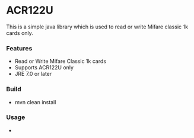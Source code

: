 # ACR122U

This is a simple java library which is used to read or write Mifare classic 1k cards only.

### Features
 * Read or Write Mifare Classic 1k cards
 * Supports ACR122U only
 * JRE 7.0 or later
 
### Build
 * mvn clean install

### Usage
  * 


